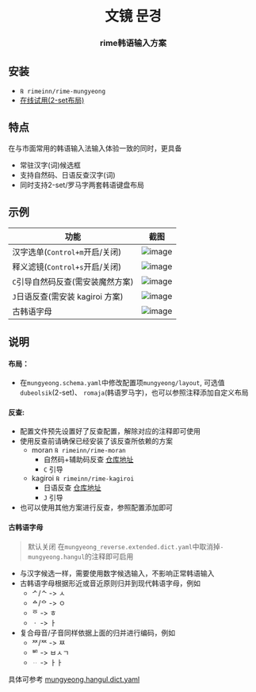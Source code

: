 <h1 align="center">文镜 문경</h1>
<h3 align="center">rime韩语输入方案</h3>

## 安装
- `℞ rimeinn/rime-mungyeong`
-  [在线试用(2-set布局)](https://my-rime.vercel.app/?plum=rimeinn/rime-mungyeong:mungyeong)

## 特点
在与市面常用的韩语输入法输入体验一致的同时，更具备
- 常驻汉字(词)候选框
- 支持自然码、日语反查汉字(词)
- 同时支持2-set/罗马字两套韩语键盘布局

## 示例
| 功能  | 截图|
|--------|--------|
| 汉字选单(`Control+m`开启/关闭)   |![image](https://github.com/user-attachments/assets/6c0ca7be-5d84-4881-a888-a59cdb87f767)|
| 释义滤镜(`Control+s`开启/关闭)   |![image](https://github.com/user-attachments/assets/9d81352a-0d10-4a28-b9fd-9c86ce823c39)|
| `C`引导自然码反查(需安装魔然方案) | ![image](https://github.com/user-attachments/assets/cf9bcd34-8278-43c6-a19a-2deb1d76870b)|
| `J`日语反查(需安装 kagiroi 方案)|![image](https://github.com/user-attachments/assets/5e7966c7-12af-4419-b6f5-9aec748bd187)|
| 古韩语字母| ![image](https://github.com/user-attachments/assets/88bdacdf-3c2e-4a91-b105-f007cc2c9b9b)

## 说明
#### 布局：
- 在`mungyeong.schema.yaml`中修改配置项`mungyeong/layout`, 可选值 `dubeolsik`(2-set)、 `romaja`(韩语罗马字)，也可以参照注释添加自定义布局

#### 反查:
- 配置文件预先设置好了反查配置，解除对应的注释即可使用
- 使用反查前请确保已经安装了该反查所依赖的方案
  - moran `℞ rimeinn/rime-moran`
    - 自然码+辅助码反查 [仓库地址](https://github.com/rimeinn/rime-moran/)
    - `C` 引导
  - kagiroi `℞ rimeinn/rime-kagiroi`
    - 日语反查 [仓库地址](https://github.com/rimeinn/rime-kagiroi/)
    - `J` 引导
- 也可以使用其他方案进行反查，参照配置添加即可

#### 古韩语字母
> 默认关闭 在`mungyeong_reverse.extended.dict.yaml`中取消掉`- mungyeong.hangul`的注释即可启用
- 与汉字候选一样，需要使用数字候选输入，不影响正常韩语输入
- 古韩语字母根据形近或音近原则归并到现代韩语字母，例如
  - ᄼ/ᄾ -> ㅅ
  - ᅀ/ᅌ -> ㅇ
  - ᅙ -> ㅎ
  - ㆍ -> ㅏ
- 复合母音/子音同样依据上面的归并进行编码，例如
  - ᅏ/ᅑ -> ㅉ
  - ᄢ -> ㅂㅅㄱ
  - ᆢ -> ㅏㅏ

具体可参考 [mungyeong.hangul.dict.yaml](https://github.com/rimeinn/rime-mungyeong/blob/main/mungyeong.hangul.dict.yaml)
